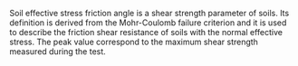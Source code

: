 Soil effective stress friction angle is a shear strength parameter of soils. Its definition is derived from the Mohr-Coulomb failure criterion and it is used to describe the friction shear resistance of soils with the normal effective stress. The peak value correspond to the maximum shear strength measured during the test.

